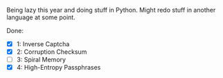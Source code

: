 Being lazy this year and doing stuff in Python. Might redo stuff in another
language at some point.

Done:

- [x] 1: Inverse Captcha
- [x] 2: Corruption Checksum
- [ ] 3: Spiral Memory
- [x] 4: High-Entropy Passphrases

